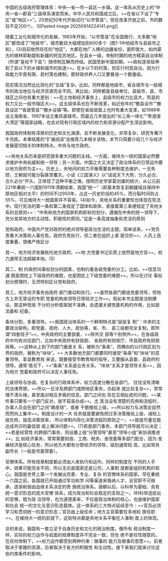 中国的五级政府管理体系：中央—省—市—县区—乡镇。这一体系从历史上的“中央—省—郡县”三级体系演变而来。中华人民共和国成立后，==在省以下设了“专区”或“地区==”。20世纪50年代开始试行“以市管县”，但在改革开放之前，市的数目不足200个。
![[Pasted image 20250614224141.png]]

随着工业化和城市化的发展，1983年开始，“以市管县”在全国推行，大多数“地区”都改成了“地级市”，城市数目大幅增加到600多个（图1-1中地级市与县级市之和）。(3)目前依然存在的“地区”，大都在地广人稀的边疆省份，面积很大，如内蒙古的锡林郭勒盟和新疆的阿克苏地区。在县乡一级，帝制时期的地方精英自治体制（所谓“皇权不下县”）随帝制瓦解而终结。民国至新中国初期，==政权逐渐延伸到了县以下的乡镇和城市的街道==。在乡以下的村落，则实行村民自治，因为行政能力毕竟有限，若村落也建制，那财政供养人口又要暴涨一个数量级。

现实情况当然远比简化的“五级”复杂。比如，同样都是地级市，省会城市与一般城市的政治地位与经济资源完全不同。再比如，同样都是县级单位，县级市、县、市辖区之间也有重大差别：==在土地和经济事务上，县级市的权力比县大，而县的权力又比一般市辖区大==。这五级体系也在不断改革，如近些年的“撤县设市”“撤县设区”“省直管县”“撤乡设镇”等。即使在省级层面上也时有重大变革，如1988年设立海南省、1997年设立重庆直辖市。而最近几年提出的“长三角一体化”“粤港澳大湾区”等国家战略，也会对现有行政区域内的权力和资源分配产生深远影响。

我国政府体制有深厚的历史和文化渊源，且不断发展变化，非常复杂，研究专著汗牛充栋。本章结尾的“扩展阅读”会推荐几本相关读物，本节只简要介绍几个与经济发展密切相关的体制特点。中央与地方政府。

==央地关系历来是研究很多重大问题的主线。一方面，维持大一统的国家必然要求维护中央权威和统一领导；另一方面，中国之大又决定了政治体系的日常运作要以地方政府为主==。历史上，央地间的权力平衡需要各种制度去维护，一旦失控，王朝就可能分裂甚至覆灭。小说《三国演义》以“话说天下大势，分久必合，合久必分”开头，正体现了这种平衡之难。按照历史学家葛剑雄的统计，从公元前221年秦统一六国到1911年清朝结束，我国“统一”（即基本恢复前朝疆域且保持中原地区相对太平）的时间不过950年，占这一历史阶段的45%，而分裂时间则占55%，可见维持大一统国家并不容易。(4)如今，央地关系的重要性也体现在宪法中。现行宪法的第一条和第二条规定了国体和政体，紧接着第三条便规定了央地关系的总原则==：“中央和地方的国家机构职权的划分，遵循在中央的统一领导下，充分发挥地方的主动性、积极性的原则。”这是一条高度抽象和灵活的原则

党和政府。中国共产党对政府的绝对领导是政治生活的主题。简单说来，==党负责重大决策和人事任免，政府负责执行，但二者在组织上紧 密交织==、人员上高度重叠，很难严格区分

其一，地方经济发展依托地方政府。==地 方党委书记实质上依然是地方官==，权力通常无法超越本地。(5)

其二，制 约政府间事权划分的因素，也制约着各级党委的分工。比如，==信息沟通 既是困扰上下级政府的难题，也是困扰上下级党委的难题==。所以在讨论 事权划分原理时，无须特别区分党和政府。

其三，地方经济事务由政府 部门推动和执行。==虽然各部门都由党委领导，但地方上并无常设的专职 党委机构来领导日常经济工作==。假如本书主题是法制建设，那这种党政 不分的分析框架就不准确，会遗漏关键党委机构的作用，比如政法委和 纪委。

条块分割，多重领导。==我国政治体系的一个鲜明特点是“层层复 制”：中央的主要政治架构，即党委、政府、人大、政协等，省、市、 县三级都完全复制，即所谓“四套班子”==。中央政府的主要部委，==除外交 部等个别例外==，在各级政府中均有对应部门，比如中央政府有财政部、 省政府有财政厅、市县政府有财政局等。==这种从上到下的部门垂直关 系，被称为“条条”，而横向的以行政区划为界的政府，被称为“块块”。== 大多数地方部门都要同时接受“条条”和“块块”的双重领导。拿县教育局 来说，既要接受市教育局的指导，又要服从县委、县政府的领导。通常 情况下，==“条条”关系是业务关系，“块块”关系才是领导关系==，因为地方 党委和政府可以决定人事任免。

上级领导与协调。在复杂的行政体系中，权力高度分散在各部门， 往往没有清晰的法律界限，==所以一旦涉及跨部门或跨地区事务，办起来 就比较复杂==，常常理不清头绪，甚至面对相互矛盾的信息。部门之间也 存在互相扯皮的问题，==某件事只要有一个部门反对，就不容易办成==。尤 其当没有清楚的先例和流程时，办事人员会在部门之间“踢皮球”，或者 干脆推给上级，==所以权力与决策会自然而然向上集中==。制度设计的一大 任务就是要避免把过多决策推给上级，减轻上级负担，提高决策效率， 所以体制内简化决策流程的原则之一，==就是尽量在能达成共识的最低层 级上解决问题==。(7)若是部门事务，本部门领导就可以决定；==若是经常性 的跨部门事务，则设置上级“分管领导”甚至“领导小组”来协调推进==。比 如经济事务，常常需要财政、工商、税务、发改委等多部门配合，因为 发展经济是核心任务，所以地方大都有分管经济的领导，级别通常较 高，比如常务副市长（一般是市委常委）。

官僚体系。所有规章制度都必须由人来执行和运作。同样的制度在 不同的人手中，效果可能完全不同，所以无论是国家还是公司，人事制 度都是组织机构的核心。我国是世界上第一个发展出完善、专业、复杂 的官僚体系的国家。早在秦统一六国之前，各国就已开始通过军功和学 问等渠道来吸纳人才，且官职不可继承，逐渐削弱由血缘关系决定的贵 族统治体系。唐朝以后，以科举为基础、具有统一意识形态的庞大官僚 体系，成为政治和社会稳定的支柱之一。(8)科举选拔出的官僚，既为政 治领导，也为道德表率，不仅是政治体制的核心，也是维护国家和社会 统一的文化与意识形态载体。这一体系的三大特点延续至今：==官员必须 学习和贯彻统一的意识形态；官员由上级任命；地方主官需要在多地轮 换任职==。在维持大一统的前提下，这些特点都是央地关系平衡在人事制 度上的体现。

总的来说，我国有一套立足于自身历史和文化的政治制度。像所有 政治制度一样，实际的权力运作与纸面的规章制度并不完全一致，但也 绝不是任性随意的。在任何体制下，==权力运作都受到两种约束：做事的 能力及做事的意愿==。前者取决于掌握的资源，后者取决于各方的积极性 和主动性。接下来我们就来讨论这些约束条件的影响。